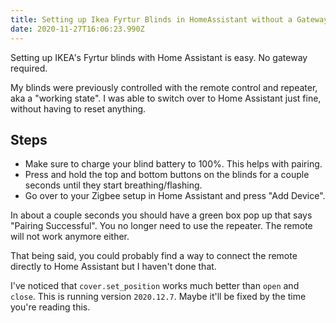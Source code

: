 ```yaml
---
title: Setting up Ikea Fyrtur Blinds in HomeAssistant without a Gateway
date: 2020-11-27T16:06:23.990Z
---
```


Setting up IKEA's Fyrtur blinds with Home Assistant is easy. No gateway required.

My blinds were previously controlled with the remote control and repeater, aka a "working state". I was able to switch over to Home Assistant just fine, without having to reset anything.

## Steps

- Make sure to charge your blind battery to 100%. This helps with pairing.
- Press and hold the top and bottom buttons on the blinds for a couple seconds until they start breathing/flashing.
- Go over to your Zigbee setup in Home Assistant and press "Add Device".

In about a couple seconds you should have a green box pop up that says "Pairing Successful". You no longer need to use the repeater. The remote will not work anymore either.

That being said, you could probably find a way to connect the remote directly to Home Assistant but I haven't done that.

I've noticed that `cover.set_position` works much better than `open` and `close`. This is running version `2020.12.7`. Maybe it'll be fixed by the time you're reading this.
